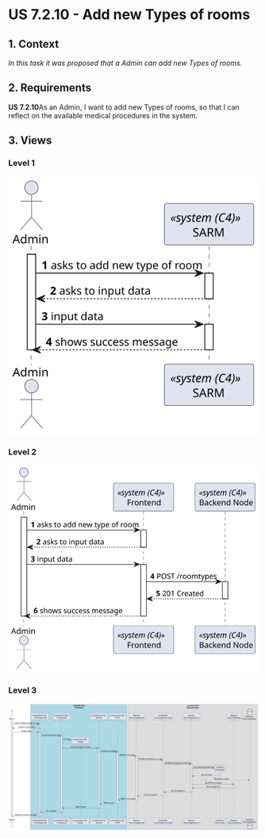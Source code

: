 # US 7.2.10 - Add new Types of rooms

## 1. Context

*In this task it was proposed that a Admin can add new Types of rooms.*

## 2. Requirements

**US 7.2.10**As an Admin, I want to add new Types of rooms, so that I can reflect on the available medical procedures in the system.

## 3. Views

### Level 1

![Process view level 1](views/level1/process-view.svg "A process view level 1")

### Level 2

![Process view level 2](views/level2/process-view.svg "A process view level 2")

### Level 3

![Process view level 3](views/level3/process-view.svg "A process view level 3")


